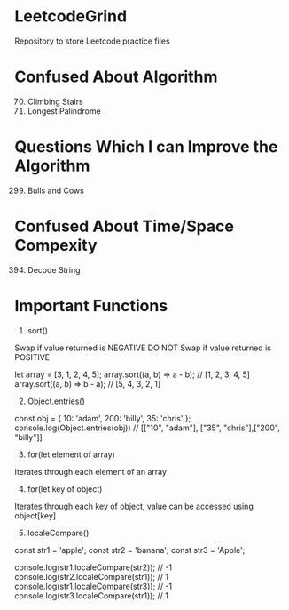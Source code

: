 # LeetcodeGrind

Repository to store Leetcode practice files



# Confused About Algorithm

70. Climbing Stairs
409. Longest Palindrome

# Questions Which I can Improve the Algorithm

299. Bulls and Cows

# Confused About Time/Space Compexity

394. Decode String

# Important Functions

1. sort()

Swap if value returned is NEGATIVE
DO NOT Swap if value returned is POSITIVE

let array = [3, 1, 2, 4, 5];
array.sort((a, b) => a - b); // [1, 2, 3, 4, 5]
array.sort((a, b) => b - a); // [5, 4, 3, 2, 1]

2. Object.entries()

const obj = { 10: 'adam', 200: 'billy', 35: 'chris' };
console.log(Object.entries(obj)) // [["10", "adam"], ["35", "chris"],["200", "billy"]]


3. for(let element of array)

Iterates through each element of an array

4. for(let key of object)

Iterates through each key of object, value can be accessed using object[key]

5. localeCompare()

const str1 = 'apple';
const str2 = 'banana';
const str3 = 'Apple';

console.log(str1.localeCompare(str2)); // -1
console.log(str2.localeCompare(str1)); // 1
console.log(str1.localeCompare(str3)); // -1
console.log(str3.localeCompare(str1)); // 1










